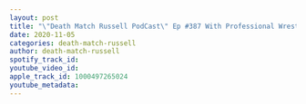 ```yaml
---
layout: post
title: "\"Death Match Russell PodCast\" Ep #387 With Professional Wrestler Thomas Mathis Absolute Tune in!"
date: 2020-11-05
categories: death-match-russell
author: death-match-russell
spotify_track_id: 
youtube_video_id: 
apple_track_id: 1000497265024
youtube_metadata: 
---
```

